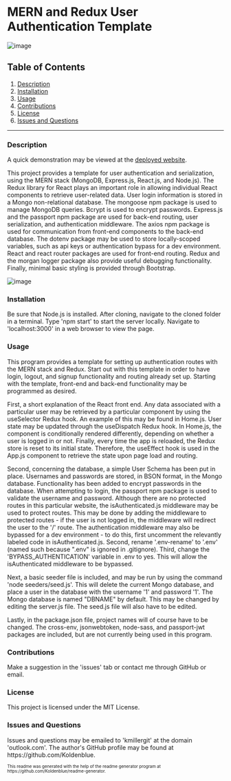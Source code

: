 # MERN and Redux User Authentication Template

![image](https://img.shields.io/badge/license-MIT%20License-green)

## Table of Contents

1. <a href="#description">Description</a>
2. <a href="#installation">Installation</a>
3. <a href="#usage">Usage</a>
4. <a href="#contributions">Contributions</a>
5. <a href="#license">License</a>
6. <a href="#questions">Issues and Questions</a>
<hr><h3 id='description'>Description</h3>
<p>A quick demonstration may be viewed at the <a href='https://mern-redux-auth-template.herokuapp.com/'>deployed website</a>.</p>
This project provides a template for user authentication and serialization, using the MERN stack (MongoDB, Express.js, React.js, and Node.js). The Redux library for React plays an important role in allowing individual React components to retrieve user-related data. User login information is stored in a Mongo non-relational database. The mongoose npm package is used to manage MongoDB queries. Bcrypt is used to encrypt passwords. Express.js and the passport npm package are used for back-end routing, user serialization, and authentication middleware. The axios npm package is used for communication from front-end components to the back-end database. The dotenv package may be used to store locally-scoped variables, such as api keys or authentication bypass for a dev environment. React and react router packages are used for front-end routing. Redux and the morgan logger package also provide useful debugging functionality. Finally, minimal basic styling is provided through Bootstrap. 

![image](https://user-images.githubusercontent.com/64618290/98846319-c3002300-2403-11eb-8067-b3b7206bbc2a.png)

<h3 id='installation'>Installation</h3>
Be sure that Node.js is installed. After cloning, navigate to the cloned folder in a terminal. Type 'npm start' to start the server locally. Navigate to 'localhost:3000' in a web browser to view the page.

<h3 id='usage'>Usage</h3>
<p>This program provides a template for setting up authentication routes with the MERN stack and Redux. Start out with this template in order to have login, logout, and signup functionality and routing already set up. Starting with the template, front-end and back-end functionality may be programmed as desired. </p>

<p>First, a short explanation of the React front end. Any data associated with a particular user may be retrieved by a particular component by using the useSelector Redux hook. An example of this may be found in Home.js. User state may be updated through the useDispatch Redux hook. In Home.js, the component is conditionally rendered differently, depending on whether a user is logged in or not. Finally, every time the app is reloaded, the Redux store is reset to its initial state. Therefore, the useEffect hook is used in the App.js component to retrieve the state upon page load and routing. </p>

<p>Second, concerning the database, a simple User Schema has been put in place. Usernames and passwords are stored, in BSON format, in the Mongo database. Functionality has been added to encrypt passwords in the database. When attempting to login, the passport npm package is used to validate the username and password. Although there are no protected routes in this particular website, the isAuthenticated.js middleware may be used to protect routes. This may be done by adding the middleware to protected routes - if the user is not logged in, the middleware will redirect the user to the '/' route. The authentication middleware may also be bypassed for a dev environment - to do this, first uncomment the relevantly labeled code in isAuthenticated.js. Second, rename '.env-rename' to '.env' (named such because ".env" is ignored in .gitignore). Third, change the 'BYPASS_AUTHENTICATION' variable in .env to yes. This will allow the isAuthenticated middleware to be bypassed. </p>

<p>Next, a basic seeder file is included, and may be run by using the command 'node seeders/seed.js'. This will delete the current Mongo database, and place a user in the database with the username '1' and password '1'. The Mongo database is named "DBNAME" by default. This may be changed by editing the server.js file. The seed.js file will also have to be edited. </p>

<p>Lastly, in the package.json file, project names will of course have to be changed. The cross-env, jsonwebtoken, node-sass, and passport-jwt packages are included, but are not currently being used in this program.</p>

<h3 id='contributions'>Contributions</h3>
Make a suggestion in the 'issues' tab or contact me through GitHub or email.

<h3 id='license'>License</h3>
This project is licensed under the MIT License.

<h3 id='questions'>Issues and Questions</h3>
Issues and questions may be emailed to 'kmillergit' at the domain 'outlook.com'. The author's GitHub profile may be found at https://github.com/Koldenblue.<p><sub><sup>This readme was generated with the help of the readme generator program at https://github.com/Koldenblue/readme-generator.</sup></sub></p>
